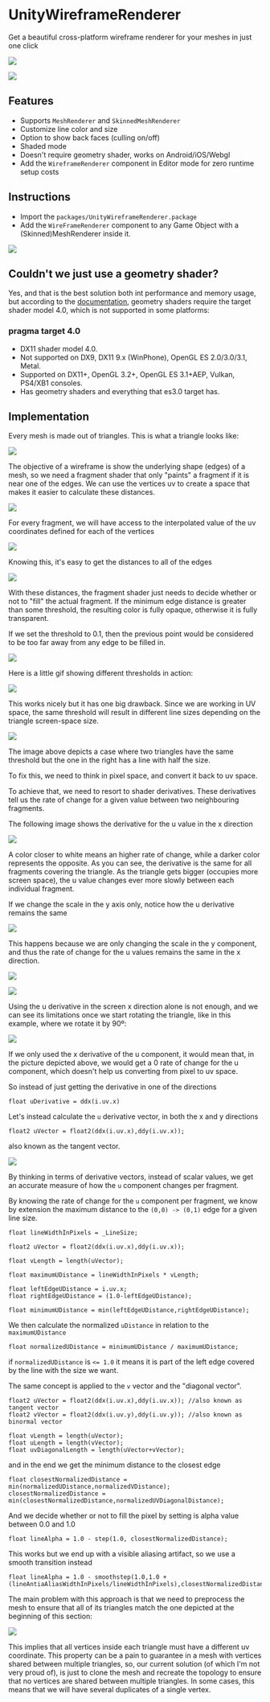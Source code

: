 # UnityWireframeRenderer
Get a beautiful cross-platform wireframe renderer for your meshes in just one click

![](meshRendererExample.gif)

![](skinnedMeshRendererExample.gif)


## Features
+ Supports `MeshRenderer` and `SkinnedMeshRenderer`
+ Customize line color and size
+ Option to show back faces (culling on/off)
+ Shaded mode
+ Doesn't require geometry shader, works on Android/iOS/Webgl 
+ Add the `WireframeRenderer` component in Editor mode for zero runtime setup costs

## Instructions
+ Import the `packages/UnityWireframeRenderer.package`
+ Add the `WireFrameRenderer` component to any Game Object with a (Skinned)MeshRenderer inside it.

![](instructions.png)


## Couldn't we just use a geometry shader?

Yes, and that is the best solution both int performance and memory usage, but according to the [documentation](https://docs.unity3d.com/Manual/SL-ShaderCompileTargets.html), geometry shaders require the target shader model 4.0, which is not supported in some platforms:

### pragma target 4.0
+ DX11 shader model 4.0.
+ Not supported on DX9, DX11 9.x (WinPhone), OpenGL ES 2.0/3.0/3.1, Metal.
+ Supported on DX11+, OpenGL 3.2+, OpenGL ES 3.1+AEP, Vulkan, PS4/XB1 consoles.
+ Has geometry shaders and everything that es3.0 target has.

## Implementation

Every mesh is made out of triangles. This is what a triangle looks like:

![](implementation0.png)

The objective of a wireframe is show the underlying shape (edges) of a mesh, so we need a fragment shader that only "paints" a fragment if it is near one of the edges. We can use the vertices uv to create a space that makes it easier to calculate these distances.

![](implementation1.png) 

For every fragment, we will have access to the interpolated value of the uv coordinates defined for each of the vertices

![](implementation2.png)

Knowing this, it's easy to get the distances to all of the edges

![](implementation3.png)

With these distances, the fragment shader just needs to decide whether or not to "fill" the actual fragment. If the minimum edge distance is greater than some threshold, the resulting color is fully opaque, otherwise it is fully transparent.

If we set the threshold to 0.1, then the previous point would be considered to be too far away from any edge to be filled in.

![](implementation4.png)

Here is a little gif showing different thresholds in action:

![](implementationThreshold.gif)

This works nicely but it has one big drawback. Since we are working in UV space, the same threshold will result in different line sizes depending on the triangle screen-space size.

![](implementation5.png)

The image above depicts a case where two triangles have the same threshold but the one in the right has a line with half the size.

To fix this, we need to think in pixel space, and convert it back to uv space.

To achieve that, we need to resort to shader derivatives. These derivatives tell us the rate of change for a given value between two neighbouring fragments.


The following image shows the derivative for the u value in the x direction

![](implementationUDerivative.gif)

A color closer to white means an higher rate of change, while a darker color represents the opposite. As you can see, the derivative is the same for all fragments covering the triangle. As the triangle gets bigger (occupies more screen space), the u value changes ever more slowly between each individual fragment.

If we change the scale in the y axis only, notice how the u derivative remains the same

![](implementationUDerivativeVerticalScale.gif)

This happens because we are only changing the scale in the y component, and thus the rate of change for the u values remains the same in the x direction.


![](implementation6.png)

![](implementation7.png)

Using the u derivative in the screen x direction alone is not enough, and we can see its limitations once we start rotating the triangle, like in this example, where we rotate it by 90º:

![](implementation8.png)

If we only used the x derivative of the u component, it would mean that, in the picture depicted above, we would get a 0 rate of change for the u component, which doesn't help us converting from pixel to uv space.

So instead of just getting the derivative in one of the directions

`float uDerivative = ddx(i.uv.x)`

Let's instead calculate the `u` derivative vector, in both the x and y directions

`float2 uVector = float2(ddx(i.uv.x),ddy(i.uv.x));`

also known as the tangent vector.

![](implementation10.png)

By thinking in terms of derivative vectors, instead of scalar values, we get an accurate measure of how the `u` component changes per fragment.

By knowing the rate of change for the `u` component per fragment, we know by extension the maximum distance to the `(0,0) -> (0,1)` edge for a given line size.

```
float lineWidthInPixels = _LineSize;

float2 uVector = float2(ddx(i.uv.x),ddy(i.uv.x)); 

float vLength = length(uVector);

float maximumUDistance = lineWidthInPixels * vLength;

float leftEdgeUDistance = i.uv.x;
float rightEdgeUDistance = (1.0-leftEdgeUDistance);
    
float minimumUDistance = min(leftEdgeUDistance,rightEdgeUDistance);
```

We then calculate the normalized `uDistance` in relation to the `maximumUDistance`

``` 
float normalizedUDistance = minimumUDistance / maximumUDistance;
```

if `normalizedUDistance` is `<= 1.0` it means it is part of the left edge covered by the line with the size we want.

The same concept is applied to the `v` vector and the "diagonal vector".

```
float2 uVector = float2(ddx(i.uv.x),ddy(i.uv.x)); //also known as tangent vector
float2 vVector = float2(ddx(i.uv.y),ddy(i.uv.y)); //also known as binormal vector

float vLength = length(uVector);
float uLength = length(vVector);
float uvDiagonalLength = length(uVector+vVector);
```

and in the end we get the minimum distance to the closest edge

```
float closestNormalizedDistance = min(normalizedUDistance,normalizedVDistance);
closestNormalizedDistance = min(closestNormalizedDistance,normalizedUVDiagonalDistance);
```

And we decide whether or not to fill the pixel by setting is alpha value between 0.0 and 1.0

```
float lineAlpha = 1.0 - step(1.0, closestNormalizedDistance);
```

This works but we end up with a visible aliasing artifact, so we use a smooth transition instead

```
float lineAlpha = 1.0 - smoothstep(1.0,1.0 + (lineAntiaAliasWidthInPixels/lineWidthInPixels),closestNormalizedDistance);
```

The main problem with this approach is that we need to preprocess the mesh to ensure that all of its triangles match the one depicted at the beginning of this section:

![](implementation1.png)

This implies that all vertices inside each triangle must have a different uv coordinate. This property can be a pain to guarantee in a mesh with vertices shared between multiple triangles, so, our current solution (of which I'm not very proud of), is just to clone the mesh and recreate the topology to ensure that no vertices are shared between multiple triangles. In some cases, this means that we will have several duplicates of a single vertex.